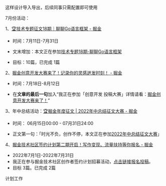 这样设计导入导出，后续同事只需配置即可使用

7月份活动：

1、[🏆技术专题征文18期｜聊聊Go语言框架 - 掘金](https://juejin.cn/post/7117898969866305566?utm_source=web5&utm_medium=feed&utm_campaign=gokuangjia_0708)

- 时间：7月11日-7月31日

- 文末增加：本文正在参加[技术专题18期-聊聊Go语言框架](https://juejin.cn/post/7117898969866305566 "https://juejin.cn/post/7117898969866305566")

- 目标：10篇，已完成 1篇

2、[掘金创意开发大赛来了！记录你的灵感迸发时刻！ - 掘金](https://juejin.cn/post/7120441631530549284?utm_source=feed1&utm_medium=web&utm_campaign=cykf202207)

- 时间：7月18日-8月12日

- 在**文章的最后一句**加入“我正在参加「创意开发 投稿大赛」详情请看：[掘金创意开发大赛来了！](https://juejin.cn/post/7120441631530549284 "https://juejin.cn/post/7120441631530549284")”



3、年中总结活动：[🏆掘金年度征文 | 2022年中总结征文大赛 - 掘金](https://juejin.cn/post/7108989863126368286?utm_source=web5&utm_medium=feed&utm_campaign=nianzhong)

- 时间： 06月15日00:00 - 07月31日24:00

- 正文第一句：「时光不负，创作不停，本文正在参加[2022年中总结征文大赛](https://juejin.cn/post/7108989863126368286 "https://juejin.cn/post/7108989863126368286")」



4、[掘金技术社区签约计划第二期开启！写作变现、流量扶持等你报名 - 掘金](https://juejin.cn/post/7112770927082864653)

- 2022年7月1日-2022年7月31日
- 我正在参与掘金技术社区创作者签约计划招募活动，[点击链接报名投稿](https://juejin.cn/post/7112770927082864653 "https://juejin.cn/post/7112770927082864653")。
- 目标 3篇。已完成 2篇



计划工作


